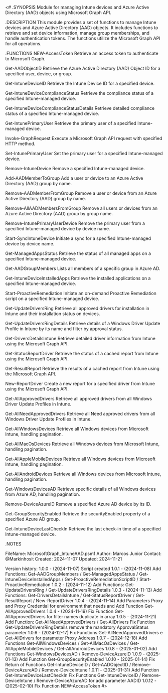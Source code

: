 <#
.SYNOPSIS
 Module for managing Intune devices and Azure Active Directory (AAD) objects using Microsoft Graph API.

.DESCRIPTION
 This module provides a set of functions to manage Intune devices and Azure Active Directory (AAD) objects. It includes functions to retrieve 
 and set device information, manage group memberships, and handle authentication tokens. The functions utilize the Microsoft Graph API for all operations.

.FUNCTIONS
 NEW-AccessToken
 Retrieve an access token to authenticate to Microsoft Graph.

 Get-AADObjectID
 Retrieve the Azure Active Directory (AAD) Object ID for a specified user, device, or group.

 Get-IntuneDeviceID
 Retrieve the Intune Device ID for a specified device.

 Get-IntuneDeviceComplianceStatus
 Retrieve the compliance status of a specified Intune-managed device.

 Get-IntuneDeviceComplianceStatusDetails
 Retrieve detailed compliance status of a specified Intune-managed device.

 Get-IntunePrimaryUser
 Retrieve the primary user of a specified Intune-managed device.

 Invoke-GraphRequest
 Execute a Microsoft Graph API request with specified HTTP method.

 Set-IntunePrimaryUser
 Set the primary user for a specified Intune-managed device.

 Remove-IntuneDevice
 Remove a specified Intune-managed device.

 Add-AADMemberToGroup
 Add a user or device to an Azure Active Directory (AAD) group by name.

 Remove-AADMemberFromGroup
 Remove a user or device from an Azure Active Directory (AAD) group by name.

 Remove-AllAADMembersFromGroup
 Remove all users or devices from an Azure Active Directory (AAD) group by group name.

 Remove-IntunePrimaryUserDevice
 Remove the primary user from a specified Intune-managed device by device name.

 Start-SyncIntuneDevice
 Initiate a sync for a specified Intune-managed device by device name.

 Get-ManagedAppsStatus
 Retrieve the status of all managed apps on a specified Intune-managed device.

 Get-AADGroupMembers
 Lists all members of a specific group in Azure AD.

 Get-IntuneDeviceInstalledApps
 Retrieve the installed applications on a specified Intune-managed device.

 Start-ProactiveRemediation
 Initiate an on-demand Proactive Remediation script on a specified Intune-managed device.

 Get-UpdateDriversRing
 Retrieve all approved drivers for installation in Intune and their installation status on devices.

 Get-UpdateDriversRingDetails
 Retrieve details of a Windows Driver Update Profile in Intune by its name and filter by approval status.

 Get-DriversDetailsIntune
 Retrieve detailed driver information from Intune using the Microsoft Graph API.

 Get-StatusReportDriver
 Retrieve the status of a cached report from Intune using the Microsoft Graph API.

 Get-ResultReport
 Retrieve the results of a cached report from Intune using the Microsoft Graph API.

 New-ReportDriver
 Create a new report for a specified driver from Intune using the Microsoft Graph API.

 Get-AllApprovedDrivers
 Retrieve all approved drivers from all Windows Driver Update Profiles in Intune.

 Get-AllNeedApprovedDrivers 
 Retrieve all Need approved drivers from all Windows Driver Update Profiles in Intune.

 Get-AllWindowsDevices
 Retrieve all Windows devices from Microsoft Intune, handling pagination.

 Get-AllMacOsDevices
 Retrieve all Windows devices from Microsoft Intune, handling pagination.

 Get-AllAppleMobileDevices
 Retrieve all Windows devices from Microsoft Intune, handling pagination.

 Get-AllAndroidDevices
 Retrieve all Windows devices from Microsoft Intune, handling pagination.

 Get-WindowsDevicesAD
 Retrieve specific details of all Windows devices from Azure AD, handling pagination.

 Remove-DeviceAzureID
 Remove a specified Azure AD device by its ID.

 Get-GroupSecurityEnabled
 Retrieve the securityEnabled property of a specified Azure AD group. 

 Get-IntuneDeviceLastCheckIn
 Retrieve the last check-in time of a specified Intune-managed device.

.NOTES

 FileName: MicrosoftGraph_IntuneAAD.psm1
 Author: Marcos Junior
 Contact: @Markinhosit
 Created: 2024-11-07
 Updated: 2024-11-21

 Version history:
 1.0.0 - (2024-11-07) Script created
 1.0.1 - (2024-11-08) Add Functions: Get-AADGroupMembers / Get-ManagedAppsStatus / Get-IntuneDeviceInstalledApps / Get-ProactiveRemediationScriptID / Start-ProactiveRemediation
 1.0.2 - (2024-11-12) Add Functions: Get-UpdateDriversRing / Get-UpdateDriversRingDetails 
 1.0.3 - (2024-11-13) Add Functions: Get-DriversDetailsIntune / Get-StatusReportDriver / Get-ResultReport / New-ReportDriver
 1.0.4 - (2024-11-14) Add Parameters Proxy and Proxy Credential for environment that needs and Add Function Get-AllApprovedDrivers
 1.0.4 - (2024-11-19) Fix Function Get-AllApprovedDrivers for filter names duplicate in array
 1.0.5 - (2024-11-21) Add Function: Get-AllNeedApprovedDrivers / Get-AllDrivers
                      Fix Function Get-UpdateDriversRingDetails remove the mandatory ApprovalStatus parameter
 1.0.6 - (2024-12-17) Fix Functions Get-AllNeedApprovedDrivers e Get-AllDrivers for parameter Proxy Address
 1.0.7 - (2024-12-18) Add Functions Get-AllWindowsDevices / Get-AllMacOsDevices / Get-AllAppleMobileDevices / Get-AllAndroidDevices
 1.0.8 - (2025-01-02) Add Functions Get-WindowsDevicesAD / Remove-DeviceAzureID
 1.0.9 - (2025-01-13) Add Function Get-GroupSecurityEnabled
 1.0.10 - (2025-01-14) Fix Return of Functions Get-IntuneDeviceID / Get-AADObjectID / Remove-DeviceAzureAD / Remove-DeviceIntune
 1.0.11 - (2025-01-31) Add Function Get-IntuneDeviceLastCheckIn
                       Fix Functions Get-IntuneDeviceID / Remove-DeviceIntune / Remove-DeviceAzureAD for add parameter AADID
 1.0.12 - (2025-02-10) Fix Function NEW-AccessToken
#>
